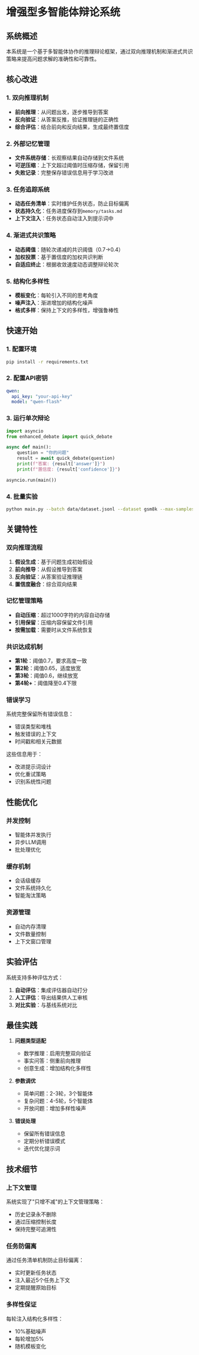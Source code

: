 # 增强型多智能体辩论系统

## 系统概述

本系统是一个基于多智能体协作的推理辩论框架，通过双向推理机制和渐进式共识策略来提高问题求解的准确性和可靠性。

## 核心改进

### 1. 双向推理机制
- **前向推理**：从问题出发，逐步推导到答案
- **反向验证**：从答案反推，验证推理链的正确性
- **综合评估**：结合前向和反向结果，生成最终置信度

### 2. 外部记忆管理
- **文件系统存储**：长观察结果自动存储到文件系统
- **可逆压缩**：上下文超过阈值时压缩存储，保留引用
- **失败记录**：完整保存错误信息用于学习改进

### 3. 任务追踪系统
- **动态任务清单**：实时维护任务状态，防止目标偏离
- **状态持久化**：任务进度保存到`memory/tasks.md`
- **上下文注入**：任务状态自动注入到提示词中

### 4. 渐进式共识策略
- **动态阈值**：随轮次递减的共识阈值（0.7→0.4）
- **加权投票**：基于置信度的加权共识判断
- **自适应终止**：根据收敛速度动态调整辩论轮次

### 5. 结构化多样性
- **模板变化**：每轮引入不同的思考角度
- **噪声注入**：渐进增加的结构化噪声
- **格式多样**：保持上下文的多样性，增强鲁棒性

## 快速开始

### 1. 配置环境

```bash
pip install -r requirements.txt
```

### 2. 配置API密钥

```yaml
qwen:
  api_key: "your-api-key"
  model: "qwen-flash"
```

### 3. 运行单次辩论

```python
import asyncio
from enhanced_debate import quick_debate

async def main():
    question = "你的问题"
    result = await quick_debate(question)
    print(f"答案: {result['answer']}")
    print(f"置信度: {result['confidence']}")

asyncio.run(main())
```

### 4. 批量实验

```bash
python main.py --batch data/dataset.jsonl --dataset gsm8k --max-samples 100
```

## 关键特性

### 双向推理流程

1. **假设生成**：基于问题生成初始假设
2. **前向推导**：从假设推导到答案
3. **反向验证**：从答案验证推理链
4. **置信度融合**：综合双向结果

### 记忆管理策略

- **自动压缩**：超过1000字符的内容自动存储
- **引用保留**：压缩内容保留文件引用
- **按需加载**：需要时从文件系统恢复

### 共识达成机制

- **第1轮**：阈值0.7，要求高度一致
- **第2轮**：阈值0.65，适度放宽
- **第3轮**：阈值0.6，继续放宽
- **第4轮+**：阈值降至0.4下限

### 错误学习

系统完整保留所有错误信息：
- 错误类型和堆栈
- 触发错误的上下文
- 时间戳和相关元数据

这些信息用于：
- 改进提示词设计
- 优化重试策略
- 识别系统性问题

## 性能优化

### 并发控制
- 智能体并发执行
- 异步LLM调用
- 批处理优化

### 缓存机制
- 会话级缓存
- 文件系统持久化
- 智能淘汰策略

### 资源管理
- 自动内存清理
- 文件数量控制
- 上下文窗口管理

## 实验评估

系统支持多种评估方式：

1. **自动评估**：集成评估器自动打分
2. **人工评估**：导出结果供人工审核
3. **对比实验**：与基线系统对比

## 最佳实践

1. **问题类型适配**
   - 数学推理：启用完整双向验证
   - 事实问答：侧重前向推理
   - 创意生成：增加结构化多样性

2. **参数调优**
   - 简单问题：2-3轮，3个智能体
   - 复杂问题：4-5轮，5个智能体
   - 开放问题：增加多样性噪声

3. **错误处理**
   - 保留所有错误信息
   - 定期分析错误模式
   - 迭代优化提示词

## 技术细节

### 上下文管理

系统实现了"只增不减"的上下文管理策略：
- 历史记录永不删除
- 通过压缩控制长度
- 保持完整可追溯性

### 任务防偏离

通过任务清单机制防止目标偏离：
- 实时更新任务状态
- 注入最近5个任务上下文
- 定期提醒原始目标

### 多样性保证

每轮注入结构化多样性：
- 10%基础噪声
- 每轮增加5%
- 随机模板变化